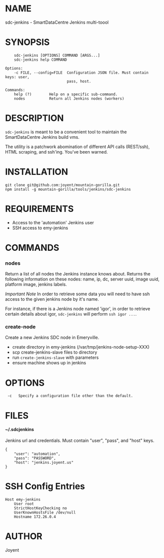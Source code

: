 <!--
    This Source Code Form is subject to the terms of the Mozilla Public
    License, v. 2.0. If a copy of the MPL was not distributed with this
    file, You can obtain one at http://mozilla.org/MPL/2.0/.
-->

<!--
    Copyright (c) 2014, Joyent, Inc.
-->

# NAME

sdc-jenkins - SmartDataCentre Jenkins multi-toool

# SYNOPSIS

        sdc-jenkins [OPTIONS] COMMAND [ARGS...]
        sdc-jenkins help COMMAND

    Options:
        -c FILE, --config=FILE  Configuration JSON file. Must contain keys: user,
                                pass, host.

    Commands:
        help (?)        Help on a specific sub-command.
        nodes           Return all Jenkins nodes (workers)

# DESCRIPTION

`sdc-jenkins` is meant to be a convenient tool to maintain the SmartDataCentre
Jenkins build vms.

The utility is a patchwork abomination of different API calls (REST/ssh),
HTML scraping, and ssh'ing. You've been warned.


# INSTALLATION

    git clone git@github.com:joyent/mountain-gorilla.git
    npm install -g mountain-gorilla/tools/jenkins/sdc-jenkins

# REQUIREMENTS

- Access to the 'automation' Jenkins user
- SSH access to emy-jenkins


# COMMANDS

### nodes

Return a list of all nodes the Jenkins instance knows about. Returns the
following information on these nodes: name, ip, dc, server uuid, image uuid,
platform image, jenkins labels.

*Important Note* In order to retrieve some data you will need to have ssh
access to the given jenkins node by it's name.

For instance, if there is a Jenkins node named 'igor', in order to retrieve
certain details about igor, `sdc-jenkins` will perform `ssh igor ...`.

### create-node

Create a new Jenkins SDC node in Emeryville. 

- create directory in emy-jenkins (/var/tmp/jenkins-node-setup-XXX)
- scp create-jenkins-slave files to directory
- run `create-jenkins-slave` with parameters
- ensure machine shows up in jenkins




# OPTIONS

     -c   Specify a configuration file other than the default.


# FILES

#### ~/.sdcjenkins

Jenkins url and credentials. Must contain "user", "pass", and "host" keys.

    {
        "user": "automation",
        "pass": "PASSWORD",
        "host": "jenkins.joyent.us"
    }

# SSH Config Entries

    Host emy-jenkins
        User root
        StrictHostKeyChecking no
        UserKnownHostsFile /dev/null
        Hostname 172.26.0.4



# AUTHOR

Joyent
